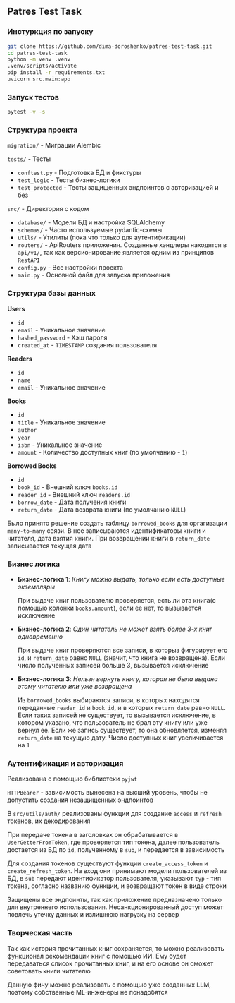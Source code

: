 ## **Patres Test Task**

### **Инстуркция по запуску**

```bash
git clone https://github.com/dima-doroshenko/patres-test-task.git
cd patres-test-task
python -m venv .venv
.venv/scripts/activate
pip install -r requirements.txt
uvicorn src.main:app
```

### **Запуск тестов**

```bash
pytest -v -s
```

### **Структура проекта**

`migration/` - Миграции Alembic

`tests/` - Тесты

  - `conftest.py` - Подготовка БД и фикстуры
  - `test_logic` - Тесты бизнес-логики
  - `test_protected` - Тесты защищенных эндпоинтов с авторизацией и без

`src/` - Директория с кодом

  - `database/` - Модели БД и настройка SQLAlchemy
  - `schemas/` - Часто используемые pydantic-схемы
  - `utils/` - Утилиты (пока что только для аутентификации)
  - `routers/` - ApiRouters приложения. Созданные хэндлеры находятся в `api/v1/`, так как версионирование является одним из принципов `RestAPI`
  - `config.py` - Все настройки проекта
  - `main.py` - Основной файл для запуска приложения

### **Структура базы данных**

**Users**
- `id`
- `email` - Уникальное значение
- `hashed_password` - Хэш пароля 
- `created_at` - `TIMESTAMP` создания пользователя


**Readers**
- `id`
- `name`
- `email` - Уникальное значение


**Books**
- `id`
- `title` - Уникальное значение
- `author`
- `year`
- `isbn` - Уникальное значение
- `amount` - Количество доступных книг (по умолчанию - `1`)

**Borrowed Books**
- `id`
- `book_id` - Внешний ключ `books.id`
- `reader_id` - Внешний ключ `readers.id`
- `borrow_date` - Дата получения книги
- `return_date` - Дата возврата книги (по умолчанию `NULL`) 

Было принято решение создать таблицу `borrowed_books` для оргагизации `many-to-many` связи. В нее записываются идентификаторы книги и читателя, дата взятия книги. При возвращении книги в `return_date` записывается текущая дата

### **Бизнес логика**

- **Бизнес-логика 1**: *Книгу можно выдать, только если есть доступные экземпляры* 

  При выдаче книг пользователю проверяется, есть ли эта книга(с помощью колонки `books.amount`), если ее нет, то вызывается исключение

- **Бизнес-логика 2**: *Один читатель не может взять более 3-х книг одновременно*

  При выдаче книг проверяются все записи, в которыз фигурирует его `id`, и `return_date` равно `NULL` (значит, что книга не возвращена). Если число полученных записей больше 3, вызывается исключение

- **Бизнес-логика 3**: *Нельзя вернуть книгу, которая не была выдана этому читателю или уже возвращена*

  Из `borrowed_books` выбираются записи, в которых находятся переданные `reader_id` и `book_id`, и в которых `return_date` равно `NULL`. Если таких записей не существует, то вызывается исключение, в котором указано, что пользователь не брал эту книгу или уже вернул ее. Если же запись существует, то она обновляется, изменяя `return_date` на текущую дату. Число доступных книг увеличивается на 1

### **Аутентификация и авторизация**

Реализована с помощью библиотеки `pyjwt`

`HTTPBearer` - зависимость вынесена на высший уровень, чтобы не допустить создания незащищенных эндпоинтов

В `src/utils/auth/` реализованы функции для создание `access` и `refresh` токенов, их декодирования

При передаче токена в заголовках он обрабатывается в `UserGetterFromToken`, где проверяется тип токена, далее пользователь достается из БД по `id`, полученному в `sub`, и передается в зависимость

Для создания токенов существуют функции `create_access_token` и `create_refresh_token`. На вход они принимают модели пользователей из БД, в `sub` передают идентификатор пользователя, указывают `typ` - тип токена, согласно названию функции, и возвращают токен в виде строки

Защищены все эндпоинты, так как приложение предназначено только для внутреннего использования. Несанкционированный доступ может повлечь утечку данных и излишнюю нагрузку на сервер

### **Творческая часть**

Так как история прочитанных книг сохраняется, то можно реализовать функционал рекомендации книг с помощью ИИ. Ему будет передаваться список прочитанных книг, и на его основе он сможет советовать книги читателю

Данную фичу можно реализовать с помощью уже созданных LLM, поэтому собственные ML-инженеры не понадобятся